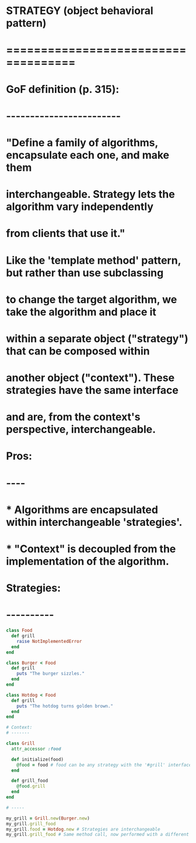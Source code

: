 # STRATEGY (object behavioral pattern)
# ====================================

# GoF definition (p. 315):
# ------------------------
# "Define a family of algorithms, encapsulate each one, and make them
# interchangeable. Strategy lets the algorithm vary independently
# from clients that use it."

# Like the 'template method' pattern, but rather than use subclassing
# to change the target algorithm, we take the algorithm and place it
# within a separate object ("strategy") that can be composed within
# another object ("context"). These strategies have the same interface
# and are, from the context's perspective, interchangeable.

# Pros:
# ----
#  * Algorithms are encapsulated within interchangeable 'strategies'.
#  * "Context" is decoupled from the implementation of the algorithm.

# Strategies:
# ----------

```ruby
class Food
  def grill
    raise NotImplementedError
  end
end

class Burger < Food
  def grill
    puts "The burger sizzles."
  end
end

class Hotdog < Food
  def grill
    puts "The hotdog turns golden brown."
  end
end

# Context:
# -------

class Grill
  attr_accessor :food

  def initialize(food)
    @food = food # food can be any strategy with the '#grill' interface
  end

  def grill_food
    @food.grill
  end
end

# -----

my_grill = Grill.new(Burger.new)
my_grill.grill_food
my_grill.food = Hotdog.new # Strategies are interchangeable
my_grill.grill_food # Same method call, now performed with a different strategy
```
